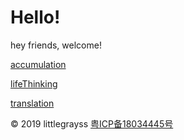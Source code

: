 # Hello!
hey friends, welcome!

[accumulation](/accumulation/)

[lifeThinking](/lifeThinking/)

[translation](/translation/)



























© 2019 littlegrayss [粤ICP备18034445号](http://www.beian.miit.gov.cn)